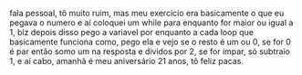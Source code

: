 fala pessoal, tô muito ruim, mas meu exercicio era basicamente o que eu pegava o numero e aí coloquei um while para enquanto for maior ou igual a 1, blz depois disso pego a variavel por enquanto a cada loop que basicamente funciona como, pego ela e vejo se o resto é um ou 0, se for 0 é par então somo um na resposta e dividos por 2, se for impar, só subtraio 1, e aí cabo, amanhã é meu aniversário 21 anos, tô feliz pacas.